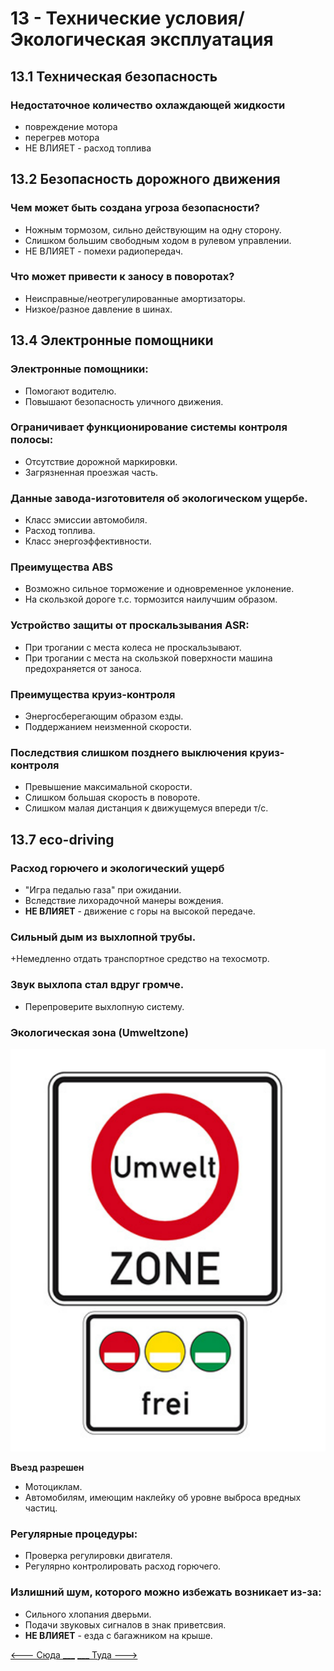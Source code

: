 # 13 - Технические условия/Экологическая эксплуатация

## 13.1 Техническая безопасность
### Недостаточное количество охлаждающей жидкости
+ повреждение мотора
+ перегрев мотора
+ НЕ ВЛИЯЕТ - расход топлива

## 13.2 Безопасность дорожного движения
### Чем может быть создана угроза безопасности?
+ Ножным тормозом, сильно действующим на одну сторону.
+ Слишком большим свободным ходом в рулевом управлении.
+ НЕ ВЛИЯЕТ - помехи радиопередач.

### Что может привести к заносу в поворотах?
+ Неисправные/неотрегулированные амортизаторы.
+ Низкое/разное давление в шинах.

## 13.4 Электронные помощники

### Электронные помощники:
+ Помогают водителю.
+ Повышают безопасность уличного движения.

### Ограничивает функционирование системы контроля полосы:
+ Отсутствие дорожной маркировки.
+ Загрязненная проезжая часть.

### Данные завода-изготовителя об экологическом ущербе.
+ Класс эмиссии автомобиля.
+ Расход топлива.
+ Класс энергоэффективности.

### Преимущества ABS
+ Возможно сильное торможение и одновременное уклонение.
+ На скользкой дороге т.с. тормозится наилучшим образом.

### Устройство защиты от проскальзывания ASR: 
+ При трогании с места колеса не проскальзывают.
+ При трогании с места на скользкой поверхности машина предохраняется от заноса.

### Преимущества круиз-контроля
+ Энергосберегающим образом езды.
+ Поддержанием неизменной скорости.

### Последствия слишком позднего выключения круиз-контроля
+ Превышение максимальной скорости.
+ Слишком большая скорость в повороте.
+ Слишком малая дистанция к движущемуся впереди т/с.

## 13.7 eco-driving

### Расход горючего и экологический ущерб
+ "Игра педалью газа" при ожидании.
+ Вследствие лихорадочной манеры вождения.
+ __НЕ ВЛИЯЕТ__ - движение с горы на высокой передаче.

### Сильный дым из выхлопной трубы.
+Немедленно отдать транспортное средство на техосмотр.

### Звук выхлопа стал вдруг громче.
+ Перепроверите выхлопную систему.

### Экологическая зона (Umweltzone)
![umwelt_zone](/img/sign/umwelt_zone.png)

__Въезд разрешен__
+ Мотоциклам.
+ Автомобилям, имеющим наклейку об уровне выброса вредных частиц.

### Регулярные процедуры:
+ Проверка регулировки двигателя.
+ Регулярно контролировать расход горючего.

### Излишний шум, которого можно избежать возникает из-за:
+ Сильного хлопания дверьми.
+ Подачи звуковых сигналов в знак приветсвия.
+ __НЕ ВЛИЯЕТ__ - езда с багажником на крыше.

[<--- Сюда ___](/12%20-%20consequneces.md)
[___ Туда --->](/14%20-%20passengers%20&%20cargo.md)
